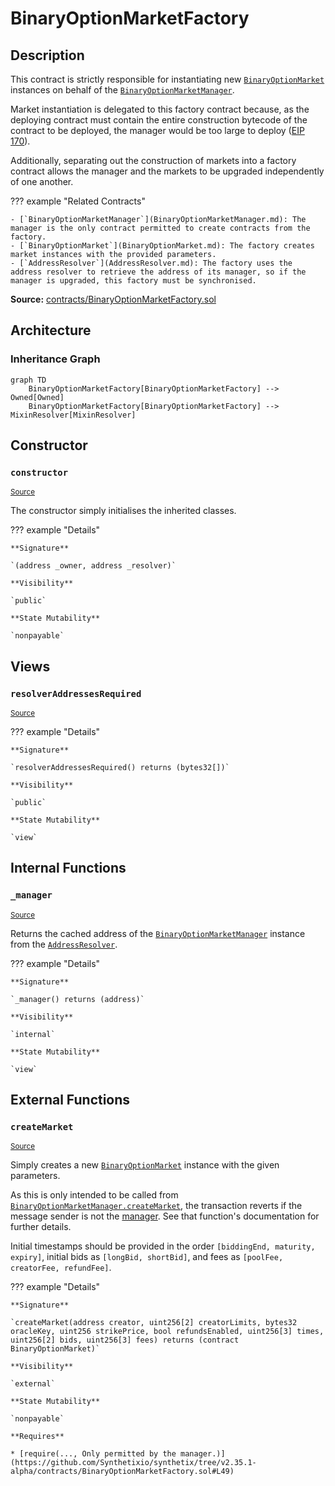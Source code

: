 # BinaryOptionMarketFactory

## Description

This contract is strictly responsible for instantiating new
[`BinaryOptionMarket`](BinaryOptionMarket.md) instances on behalf of
the [`BinaryOptionMarketManager`](BinaryOptionMarketManager.md).

Market instantiation is delegated to this factory contract because,
as the deploying contract must contain the entire construction bytecode
of the contract to be deployed, the manager would be too large to
deploy ([EIP 170](https://eips.ethereum.org/EIPS/eip-170)).

Additionally, separating out the construction of markets into
a factory contract allows the manager and the markets to be upgraded
independently of one another.

??? example "Related Contracts"

    - [`BinaryOptionMarketManager`](BinaryOptionMarketManager.md): The manager is the only contract permitted to create contracts from the factory.
    - [`BinaryOptionMarket`](BinaryOptionMarket.md): The factory creates market instances with the provided parameters.
    - [`AddressResolver`](AddressResolver.md): The factory uses the address resolver to retrieve the address of its manager, so if the manager is upgraded, this factory must be synchronised.

**Source:** [contracts/BinaryOptionMarketFactory.sol](https://github.com/Synthetixio/synthetix/tree/v2.35.1-alpha/contracts/BinaryOptionMarketFactory.sol)

## Architecture

### Inheritance Graph

```mermaid
graph TD
    BinaryOptionMarketFactory[BinaryOptionMarketFactory] --> Owned[Owned]
    BinaryOptionMarketFactory[BinaryOptionMarketFactory] --> MixinResolver[MixinResolver]

```

## Constructor

### `constructor`

<sub>[Source](https://github.com/Synthetixio/synthetix/tree/v2.35.1-alpha/contracts/BinaryOptionMarketFactory.sol#L21)</sub>

The constructor simply initialises the inherited classes.

??? example "Details"

    **Signature**

    `(address _owner, address _resolver)`

    **Visibility**

    `public`

    **State Mutability**

    `nonpayable`

## Views

### `resolverAddressesRequired`

<sub>[Source](https://github.com/Synthetixio/synthetix/tree/v2.35.1-alpha/contracts/BinaryOptionMarketFactory.sol#L25)</sub>

??? example "Details"

    **Signature**

    `resolverAddressesRequired() returns (bytes32[])`

    **Visibility**

    `public`

    **State Mutability**

    `view`

## Internal Functions

### `_manager`

<sub>[Source](https://github.com/Synthetixio/synthetix/tree/v2.35.1-alpha/contracts/BinaryOptionMarketFactory.sol#L32)</sub>

Returns the cached address of the
[`BinaryOptionMarketManager`](BinaryOptionMarketManager.md) instance
from the [`AddressResolver`](AddressResolver.md).

??? example "Details"

    **Signature**

    `_manager() returns (address)`

    **Visibility**

    `internal`

    **State Mutability**

    `view`

## External Functions

### `createMarket`

<sub>[Source](https://github.com/Synthetixio/synthetix/tree/v2.35.1-alpha/contracts/BinaryOptionMarketFactory.sol#L38)</sub>

Simply creates a new [`BinaryOptionMarket`](BinaryOptionMarket.md) instance
with the given parameters.

As this is only intended to be called from
[`BinaryOptionMarketManager.createMarket`](BinaryOptionMarketManager.md#createmarket),
the transaction reverts if the message sender is not the [manager](#_manager).
See that function's documentation for further details.

Initial timestamps should be provided in the order `[biddingEnd, maturity, expiry]`, initial bids as
`[longBid, shortBid]`, and fees as `[poolFee, creatorFee, refundFee]`.

??? example "Details"

    **Signature**

    `createMarket(address creator, uint256[2] creatorLimits, bytes32 oracleKey, uint256 strikePrice, bool refundsEnabled, uint256[3] times, uint256[2] bids, uint256[3] fees) returns (contract BinaryOptionMarket)`

    **Visibility**

    `external`

    **State Mutability**

    `nonpayable`

    **Requires**

    * [require(..., Only permitted by the manager.)](https://github.com/Synthetixio/synthetix/tree/v2.35.1-alpha/contracts/BinaryOptionMarketFactory.sol#L49)
